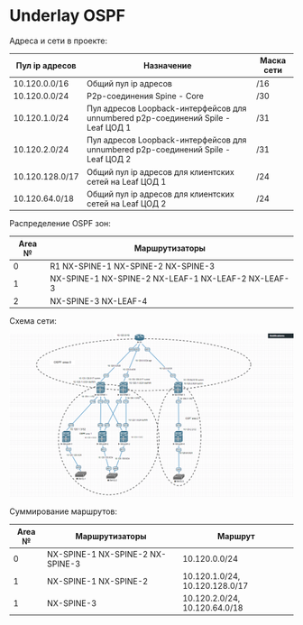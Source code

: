 # Underlay OSPF

Адреса и сети в проекте:

| Пул ip адресов | Назначение | Маска сети |
| ------ | ------ | ------ |
| 10.120.0.0/16 | Общий пул ip адресов | /16 |
| 10.120.0.0/24 | P2p-соединения Spine - Core| /30 |
| 10.120.1.0/24 | Пул адресов Loopback-интерфейсов для unnumbered p2p-соединений Spile - Leaf ЦОД 1 | /31 |
| 10.120.2.0/24 | Пул адресов Loopback-интерфейсов для unnumbered p2p-соединений Spile - Leaf ЦОД 2 | /31 |
| 10.120.128.0/17 | Общий пул ip адресов для клиентских сетей на Leaf ЦОД 1 | /24 |
| 10.120.64.0/18 | Общий пул ip адресов для клиентских сетей на Leaf ЦОД 2 | /24 |

Распределение OSPF зон:

| Area № | Маршрутизаторы |
| ------ | ------ |
| 0 | R1 NX-SPINE-1 NX-SPINE-2 NX-SPINE-3 |
| 1 | NX-SPINE-1 NX-SPINE-2 NX-LEAF-1 NX-LEAF-2 NX-LEAF-3 |
| 2 | NX-SPINE-3 NX-LEAF-4 |


Схема сети:

![](Lab2.png)

Суммирование маршрутов:

| Area № | Маршрутизаторы | Маршрут |
| ------ | ------ | ------ |
| 0 | NX-SPINE-1 NX-SPINE-2 NX-SPINE-3 | 10.120.0.0/24 |
| 1 | NX-SPINE-1 NX-SPINE-2 | 10.120.1.0/24, 10.120.128.0/17 | 
| 1 | NX-SPINE-3 | 10.120.2.0/24, 10.120.64.0/18 | 

